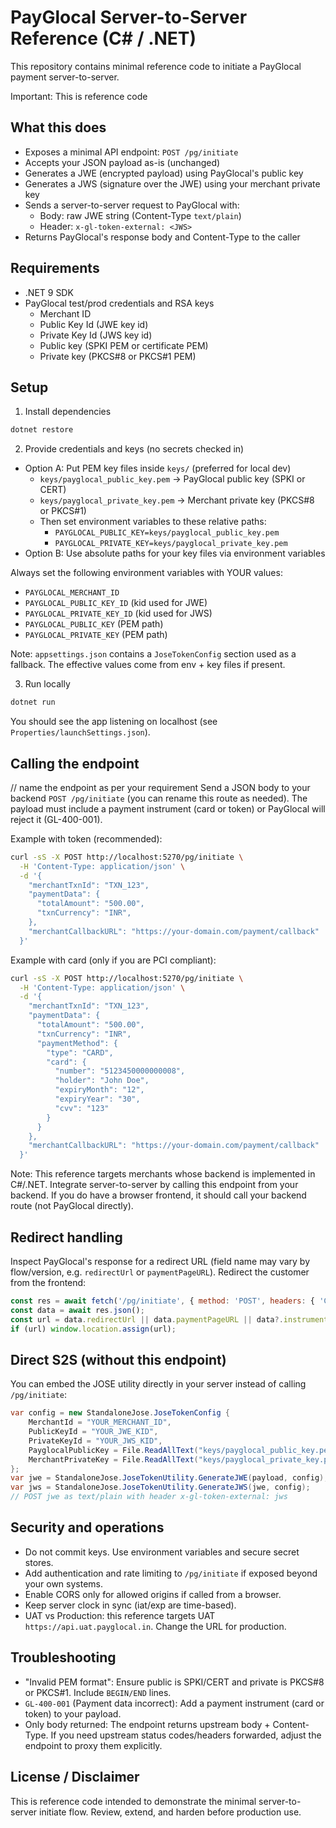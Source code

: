 # PayGlocal Server-to-Server Reference (C# / .NET)

This repository contains minimal reference code to initiate a PayGlocal payment server-to-server.

Important: This is reference code

## What this does
- Exposes a minimal API endpoint: `POST /pg/initiate`
- Accepts your JSON payload as-is (unchanged)
- Generates a JWE (encrypted payload) using PayGlocal's public key
- Generates a JWS (signature over the JWE) using your merchant private key
- Sends a server-to-server request to PayGlocal with:
  - Body: raw JWE string (Content-Type `text/plain`)
  - Header: `x-gl-token-external: <JWS>`
- Returns PayGlocal's response body and Content-Type to the caller

## Requirements
- .NET 9 SDK
- PayGlocal test/prod credentials and RSA keys
  - Merchant ID
  - Public Key Id (JWE key id)
  - Private Key Id (JWS key id)
  - Public key (SPKI PEM or certificate PEM)
  - Private key (PKCS#8 or PKCS#1 PEM)

## Setup
1) Install dependencies
```bash
dotnet restore
```

2) Provide credentials and keys (no secrets checked in)
- Option A: Put PEM key files inside `keys/` (preferred for local dev)
  - `keys/payglocal_public_key.pem` → PayGlocal public key (SPKI or CERT)
  - `keys/payglocal_private_key.pem` → Merchant private key (PKCS#8 or PKCS#1)
  - Then set environment variables to these relative paths:
    - `PAYGLOCAL_PUBLIC_KEY=keys/payglocal_public_key.pem`
    - `PAYGLOCAL_PRIVATE_KEY=keys/payglocal_private_key.pem`
- Option B: Use absolute paths for your key files via environment variables

Always set the following environment variables with YOUR values:
- `PAYGLOCAL_MERCHANT_ID`
- `PAYGLOCAL_PUBLIC_KEY_ID` (kid used for JWE)
- `PAYGLOCAL_PRIVATE_KEY_ID` (kid used for JWS)
- `PAYGLOCAL_PUBLIC_KEY` (PEM path)
- `PAYGLOCAL_PRIVATE_KEY` (PEM path)

Note: `appsettings.json` contains a `JoseTokenConfig` section used as a fallback. The effective values come from env + key files if present.

3) Run locally
```bash
dotnet run
```
You should see the app listening on localhost (see `Properties/launchSettings.json`).

## Calling the endpoint
// name the endpoint as per your requirement
Send a JSON body to your backend `POST /pg/initiate` (you can rename this route as needed). The payload must include a payment instrument (card or token) or PayGlocal will reject it (GL-400-001).

Example with token (recommended):
```bash
curl -sS -X POST http://localhost:5270/pg/initiate \
  -H 'Content-Type: application/json' \
  -d '{
    "merchantTxnId": "TXN_123",
    "paymentData": {
      "totalAmount": "500.00",
      "txnCurrency": "INR",
    },
    "merchantCallbackURL": "https://your-domain.com/payment/callback"
  }'
```

Example with card (only if you are PCI compliant):
```bash
curl -sS -X POST http://localhost:5270/pg/initiate \
  -H 'Content-Type: application/json' \
  -d '{
    "merchantTxnId": "TXN_123",
    "paymentData": {
      "totalAmount": "500.00",
      "txnCurrency": "INR",
      "paymentMethod": {
        "type": "CARD",
        "card": {
          "number": "5123450000000008",
          "holder": "John Doe",
          "expiryMonth": "12",
          "expiryYear": "30",
          "cvv": "123"
        }
      }
    },
    "merchantCallbackURL": "https://your-domain.com/payment/callback"
  }'
```

Note: This reference targets merchants whose backend is implemented in C#/.NET. Integrate server-to-server by calling this endpoint from your backend. If you do have a browser frontend, it should call your backend route (not PayGlocal directly).

## Redirect handling
Inspect PayGlocal's response for a redirect URL (field name may vary by flow/version, e.g. `redirectUrl` or `paymentPageURL`). Redirect the customer from the frontend:
```javascript
const res = await fetch('/pg/initiate', { method: 'POST', headers: { 'Content-Type': 'application/json' }, body: JSON.stringify(payload) });
const data = await res.json();
const url = data.redirectUrl || data.paymentPageURL || data?.instrumentResponse?.redirectUrl;
if (url) window.location.assign(url);
```

## Direct S2S (without this endpoint)
You can embed the JOSE utility directly in your server instead of calling `/pg/initiate`:
```csharp
var config = new StandaloneJose.JoseTokenConfig {
    MerchantId = "YOUR_MERCHANT_ID",
    PublicKeyId = "YOUR_JWE_KID",
    PrivateKeyId = "YOUR_JWS_KID",
    PayglocalPublicKey = File.ReadAllText("keys/payglocal_public_key.pem"),
    MerchantPrivateKey = File.ReadAllText("keys/payglocal_private_key.pem"),
};
var jwe = StandaloneJose.JoseTokenUtility.GenerateJWE(payload, config);
var jws = StandaloneJose.JoseTokenUtility.GenerateJWS(jwe, config);
// POST jwe as text/plain with header x-gl-token-external: jws
```

## Security and operations
- Do not commit keys. Use environment variables and secure secret stores.
- Add authentication and rate limiting to `/pg/initiate` if exposed beyond your own systems.
- Enable CORS only for allowed origins if called from a browser.
- Keep server clock in sync (iat/exp are time-based).
- UAT vs Production: this reference targets UAT `https://api.uat.payglocal.in`. Change the URL for production.

## Troubleshooting
- "Invalid PEM format": Ensure public is SPKI/CERT and private is PKCS#8 or PKCS#1. Include `BEGIN/END` lines.
- `GL-400-001` (Payment data incorrect): Add a payment instrument (card or token) to your payload.
- Only body returned: The endpoint returns upstream body + Content-Type. If you need upstream status codes/headers forwarded, adjust the endpoint to proxy them explicitly.

## License / Disclaimer
This is reference code intended to demonstrate the minimal server-to-server initiate flow. Review, extend, and harden before production use. 